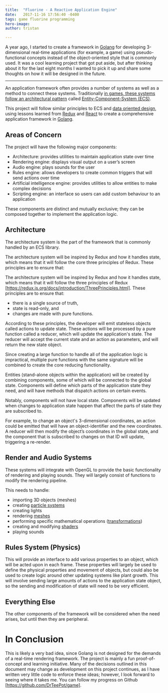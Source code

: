 ```yaml
---
title:  "Fluorine - A Reactive Application Engine"
date:   2017-11-16 17:56:40 -0400
tags: game fluorine programming
hero-image:
author: tristan

---
```


A year ago, I started to create a framework in [Golang](https://golang.org) for
developing 3-dimensional real-time applications (for example, a game) using
pseudo-functional concepts instead of the object-oriented style that is commonly
used. It was a cool learning project that got put aside, but after thinking
about it for the last eight months I wanted to pick it up and share some
thoughts on how it will be designed in the future.

--------------------------------------------------------------------------------

An application framework often provides a number of systems as well as a method
to connect these systems. Traditionally [in games, these systems follow an
architectural pattern](https://shaneenishry.com/blog/2014/12/27/misconceptions-of-component-based-entity-systems/)
called [Entity-Component-System (ECS)](https://en.wikipedia.org/wiki/Entity%E2%80%93component%E2%80%93system).

This project will follow similar principles to ECS and [data oriented design](https://en.wikipedia.org/wiki/Data-oriented_design),
using lessons learned from [Redux](https://redux.js.org) and [React](https://reactjs.org)
to create a comprehensive application framework in [Golang](https://golang.org).

## Areas of Concern

The project will have the following major components:

* Architecture: provides utilities to maintain application state over time
* Rendering engine: displays visual output on a user’s screen
* Audio engine: plays sounds for the user
* Rules engine: allows developers to create common triggers that will send
actions over time
* Artificial intelligence engine: provides utilities to allow entities to make
complex decisions
* Scripting engine: an interface so users can add custom behaviour to an
application

These components are distinct and mutually exclusive; they can be composed
together to implement the application logic.

## Architecture

The architecture system is the part of the framework that is commonly handled by
an ECS library.

The architecture system will be inspired by Redux and how it handles state,
which means that it will follow the core three principles of Redux. These
principles are to ensure that:

The architecture system will be inspired by Redux and how it handles state,
which means that it will follow the three principles of Redux
[https://redux.js.org/docs/introduction/ThreePrinciples.html]. These principles
are to ensure that:

* there is a single source of truth,
* state is read-only, and
* changes are made with pure functions.

According to these principles, the developer will emit stateless objects called
actions to update state. These actions will be processed by a pure function
called a reducer, which will update the application's state. The reducer will
accept the current state and an action as parameters, and will return the new
state object.

Since creating a large function to handle all of the application logic is
impractical, multiple pure functions with the same signature will be combined to
create the core reducing functionality.

Entities (stand-alone objects within the application) will be created by
combining components, some of which will be connected to the global state.
Components will define which parts of the application state they need, and will
have methods that dispatch actions on certain events.

Notably, components will not have local state. Components will be updated when
changes to application state happen that affect the parts of state they are
subscribed to.

For example, to change an object's 3-dimensional coordinates, an action could be
emitted that will have an object-identifier and the new coordinates. A reducer
will then modify the object’s coordinates in the global state, and the component
that is subscribed to changes on that ID will update, triggering a re-render.

## Render and Audio Systems

These systems will integrate with OpenGL to provide the basic functionality of
rendering and playing sounds. They will largely consist of functions to modify
the rendering pipeline.

This needs to handle:

* importing 3D objects (meshes)
* creating [particle systems](https://en.wikipedia.org/wiki/Particle_system)
* creating lights
* rendering [meshes](https://www.khronos.org/opengl/wiki/Vertex_Rendering)
* performing specific mathematical operations ([transformations](https://open.gl/transformations))
* creating and modifying [shaders](https://www.khronos.org/opengl/wiki/Shader)
* playing sounds

## Rules System (Physics)

This will provide an interface to add various properties to an object, which
will be acted upon in each frame. These properties will largely be used to
define the physical properties and movement of objects, but could also be used
to create logic around other updating systems like plant growth. This will
involve sending large amounts of actions to the application state object, so the
sending and modification of state will need to be very efficient.

## Everything Else

The other components of the framework will be considered when the need arises,
but until then they are peripheral.

# In Conclusion

This is likely a very bad idea, since Golang is not designed for the demands of
a real-time rendering framework. The project is mainly a fun proof-of-concept
and learning initiative. Many of the decisions outlined in this document may
change as development on this project continues, as I have written very little
code to enforce these ideas; however, I look forward to seeing where it takes
me. You can follow my progress on Github [https://github.com/DrTeePot/game].
